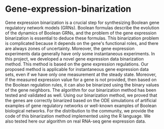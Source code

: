 # Gene-expression-binarization
Gene expression binarization is a crucial step for synthesizing Boolean gene regulatory network models (GRNs). Boolean formulas describe the evolution of the dynamics of Boolean GRNs, and the problem of the gene expression binarization is essential to deduce these formulas. This binarization problem is complicated because it depends on the gene's functional roles, and there are always zones of uncertainty. Moreover, the gene expression experiments data generally have only some instantaneous experiments. In this project, we developed a novel gene expression data binarization method. This method is based on the gene expression regulations. Our proposed method is applicable for instantaneous gene expression data sets, even if we have only one measurement at the steady state. Moreover, if the measured expression value for a gene is not provided, then based on the Boolean regulation rules, it can also be binarized using the binary values of the gene neighbors. The algorithm for our binarization method has been tested and validated as well. Using our binarization method, we proved that the genes are correctly binarized based on the ODE simulations of artificial examples of gene regulatory networks or well-known examples of Boolean biological networks. For the distribution to the community, we provide the code of this binarization method implemented using the R language. We also tested here our algorithm on real RNA-seq gene expression data.
